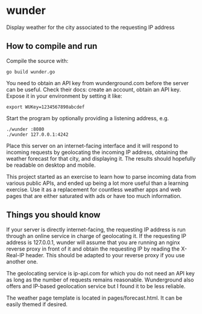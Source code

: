 # wunder
Display weather for the city associated to the requesting IP address

## How to compile and run

Compile the source with:

    go build wunder.go

You need to obtain an API key from wunderground.com before the server can
be useful. Check their docs: create an account, obtain an API key. Expose
it in your environment by setting it like:

    export WUKey=1234567890abcdef

Start the program by optionally providing a listening address, e.g.

    ./wunder :8080
    ./wunder 127.0.0.1:4242

Place this server on an internet-facing interface and it will respond to
incoming requests by geolocating the incoming IP address, obtaining the
weather forecast for that city, and displaying it. The results should
hopefully be readable on desktop and mobile.

This project started as an exercise to learn how to parse incoming data
from various public APIs, and ended up being a lot more useful than a
learning exercise. Use it as a replacement for countless weather apps and
web pages that are either saturated with ads or have too much information.

## Things you should know

If your server is directly internet-facing, the requesting IP address is
run through an online service in charge of geolocating it. If the
requesting IP address is 127.0.0.1, wunder will assume that you are running
an nginx reverse proxy in front of it and obtain the requesting IP by
reading the X-Real-IP header. This should be adapted to your reverse proxy
if you use another one.

The geolocating service is ip-api.com for which you do not need an API key
as long as the number of requests remains reasonable. Wunderground also
offers and IP-based geolocation service but I found it to be less reliable.

The weather page template is located in pages/forecast.html. It can be
easily themed if desired.


